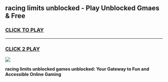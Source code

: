 
## racing limits unblocked - Play Unblocked Gmaes & Free
<h3>
<a href="https://news.freeplayer.one?title=racing_limits_unblocked&ref=16F">CLICK TO PLAY</a></h3>
<hr>

<h3>
<a href="https://news.freeplayer.one?title=racing_limits_unblocked&ref=16F">CLICK 2 PLAY</a>
  
</h3>

<a href="https://news.freeplayer.one?title=racing_limits_unblocked&ref=16F/"><img src="https://clearcache.store/games.png"></a>


**racing limits unblocked games unblocked: Your Gateway to Fun and Accessible Online Gaming**
